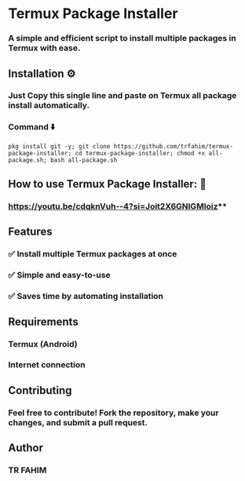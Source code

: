# Termux Package Installer
### A simple and efficient script to install multiple packages in Termux with ease.

## Installation ⚙️
### Just Copy this single line and paste on Termux all package install automatically.
### Command ⬇️
`pkg install git -y; git clone https://github.com/trfahim/termux-package-installer; cd termux-package-installer; chmod +x all-package.sh; bash all-package.sh`

## How to use Termux Package Installer: 🛑
### https://youtu.be/cdqknVuh--4?si=Joit2X6GNIGMIoiz**

## Features

### ✅ Install multiple Termux packages at once
### ✅ Simple and easy-to-use
### ✅ Saves time by automating installation

## Requirements
### Termux (Android)
### Internet connection

## Contributing

### Feel free to contribute! Fork the repository, make your changes, and submit a pull request.

## Author

### TR FAHIM
